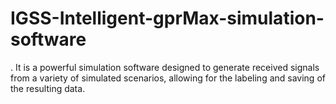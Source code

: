 # IGSS-Intelligent-gprMax-simulation-software
. It is a powerful simulation software designed to generate received signals from a variety of simulated scenarios, allowing for the labeling and saving of the resulting data.
